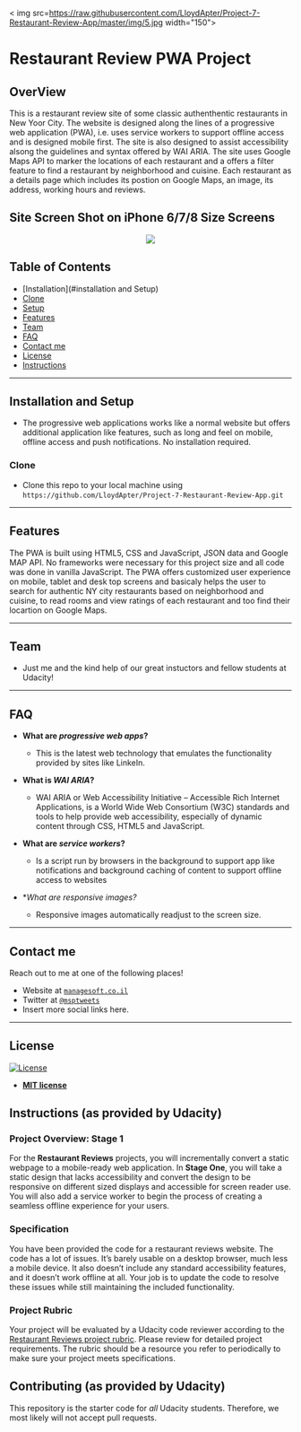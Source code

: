 < img src=https://raw.githubusercontent.com/LloydApter/Project-7-Restaurant-Review-App/master/img/5.jpg  width="150">

# Restaurant Review PWA Project

## OverView

This is a restaurant review site of some classic authenthentic restaurants in New Yoor City. The website is designed along the lines of a progressive web application (PWA), i.e. uses service workers to support offline access and is designed mobile first.  The site is also designed to assist accessibility alsong the guidelines and syntax offered by WAI ARIA. The site uses Google Maps API to marker the locations of each restaurant and a offers a filter feature to find a restaurant by neighborhood and cuisine. Each restaurant as a details page which includes its postion on Google Maps, an image, its address, working hours and reviews.

## Site Screen Shot on iPhone 6/7/8 Size Screens

<p align="center">
<img src=https://raw.githubusercontent.com/LloydApter/Project-7-Restaurant-Review-App/master/img/restaurant-review-site.png>
</p>

## Table of Contents


- [Installation](#installation and Setup)
- [Clone](#clone)
- [Setup](#setup)
- [Features](#features)
- [Team](#team)
- [FAQ](#FAQ)
- [Contact me](#contact-me)
- [License](#license)
- [Instructions](#instructions)



---

## Installation and Setup

- The progressive web applications works like a normal website but offers additional application like features, such as long and feel on mobile, offline access and push notifications. No installation required.


### Clone

- Clone this repo to your local machine using `https://github.com/LloydApter/Project-7-Restaurant-Review-App.git`

---


## Features

The PWA is built using HTML5, CSS and JavaScript, JSON data and Google MAP API. No frameworks were necessary for this project size and all code was done in vanilla JavaScript.  The PWA offers customized user experience on mobile, tablet and desk top screens and basicaly helps the user to search for authentic NY city restaurants based on neighborhood and cuisine, to read rooms and view ratings of each restaurant and too find their locartion on Google Maps. 


---


## Team

- Just me and the kind help of our great instuctors and fellow students at Udacity!


---

## FAQ

- **What are *progressive web apps*?**
    - This is the latest web technology that emulates the functionality provided by sites like LinkeIn.

- **What is *WAI ARIA*?**
    - WAI ARIA or Web Accessibility Initiative – Accessible Rich Internet Applications, is a World Wide Web Consortium (W3C) standards and tools to help provide web accessibility, especially of dynamic content through CSS, HTML5 and JavaScript.

- **What are *service workers*?**
    - Is a script run by browsers in the background to support app like notifications and background caching of content to support offline access to websites

- **What are *responsive images?**
    - Responsive images automatically readjust to the screen size.
---

## Contact me

Reach out to me at one of the following places!

- Website at <a href="https://managesoft.co.il" target="_blank">`managesoft.co.il`</a>
- Twitter at <a href="https://twitter.com/msptweets" target="_blank">`@msptweets`</a>
- Insert more social links here.

---

## License

[![License](http://img.shields.io/:license-mit-blue.svg?style=flat-square)](http://badges.mit-license.org)

- **[MIT license](http://opensource.org/licenses/mit-license.php)**



## Instructions (as provided by Udacity)

### Project Overview: Stage 1

For the **Restaurant Reviews** projects, you will incrementally convert a static webpage to a mobile-ready web application. In **Stage One**, you will take a static design that lacks accessibility and convert the design to be responsive on different sized displays and accessible for screen reader use. You will also add a service worker to begin the process of creating a seamless offline experience for your users.

### Specification

You have been provided the code for a restaurant reviews website. The code has a lot of issues. It’s barely usable on a desktop browser, much less a mobile device. It also doesn’t include any standard accessibility features, and it doesn’t work offline at all. Your job is to update the code to resolve these issues while still maintaining the included functionality.

### Project Rubric

Your project will be evaluated by a Udacity code reviewer according to the [Restaurant Reviews project rubric](https://review.udacity.com/#!/rubrics/1090/view). Please review for detailed project requirements. The rubric should be a resource you refer to periodically to make sure your project meets specifications.


## Contributing (as provided by Udacity)

This repository is the starter code for _all_ Udacity students. Therefore, we most likely will not accept pull requests.
